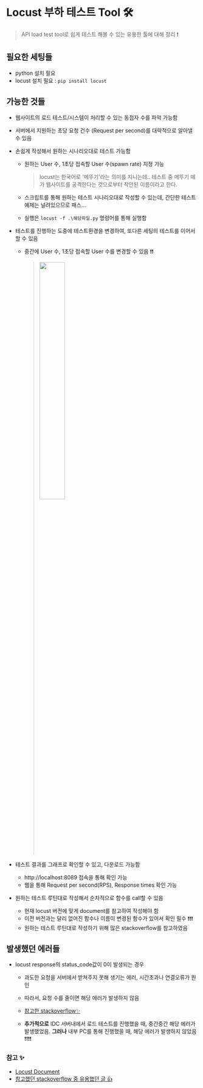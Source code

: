 # Locust 부하 테스트 Tool 🛠
> API load test tool로 쉽게 테스트 해볼 수 있는 유용한 툴에 대해 정리 ❗


## 필요한 세팅들
+ python 설치 필요
+ locust 설치 필요 : ```pip install locust```

## 가능한 것들
+ 웹사이트의 로드 테스트/시스템이 처리할 수 있는 동접자 수를 파악 가능함
+ 서버에서 지원하는 초당 요청 건수 (Request per second)를 대략적으로 알아낼 수 있음
+ 손쉽게 작성해서 원하는 시나리오대로 테스트 가능함
   + 원하는 User 수, 1초당 접속할 User 수(spawn rate) 지정 가능 
     > locust는 한국어로 '메뚜기'라는 의미를 지니는데.. 테스트 중 메뚜기 떼가 웹사이트를 공격한다는 것으로부터 착안된 이름이라고 한다.   
      
   + 스크립트를 통해 원하는 테스트 시나리오대로 작성할 수 있는데, 간단한 테스트 예제는 널려있으므로 패스...
   + 실행은 ```locust -f .\해당파일.py``` 명령어를 통해 실행함

+ 테스트를 진행하는 도중에 테스트환경을 변경하여, 또다른 세팅의 테스트를 이어서 할 수 있음
   + 중간에 User 수, 1초당 접속할 User 수를 변경할 수 있음 ❗❗
      > <img src="https://user-images.githubusercontent.com/72974863/172284547-9a6fffb1-2033-465c-997e-3dcb6b6bc28a.png" width="40%" hegiht="40%">   

+ 테스트 결과를 그래프로 확인할 수 있고, 다운로드 가능함
   + http://localhost:8089 접속을 통해 확인 가능   
   + 웹을 통해 Request per second(RPS), Response times 확인 가능


+ 원하는 테스트 루틴대로 작성해서 순차적으로 함수를 call할 수 있음
   + 현재 locust 버전에 맞게 document를 참고하여 작성해야 함
   + 이전 버전과는 달리 없어진 함수나 이름이 변경된 함수가 있어서 확인 필수 ❗❗❗
   + 원하는 테스트 루틴대로 작성하기 위해 많은 stackoverflow를 참고하였음


## 발생했던 에러들
+ locust response의 status_code값이 0이 발생되는 경우   
  
   + 과도한 요청을 서버에서 받쳐주지 못해 생기는 에러, 시간초과나 연결오류가 원인
   + 따라서, 요청 수를 줄이면 해당 에러가 발생하지 않음
   + [참고한 stackoverflow✨](https://stackoverflow.com/questions/17317162/locust-got-0-response-status-code-and-none-content)

   + **추가적으로** IDC 서버내에서 로드 테스트를 진행했을 때, 중간중간 해당 에러가 발생했었음. **그러나** 내부 PC를 통해 진행했을 때, 해당 에러가 발생하지 않았음 ❗❗❗❗


### 참고 ✨
+ [Locust Document](https://docs.locust.io/en/stable/)
+ [참고했던 stackoverflow 중 유용했던 글 👍](https://stackoverflow.com/questions/59832109/stop-locust-when-specified-number-of-user-tasks-complete)   

